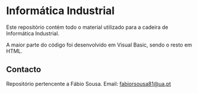 # Informática Industrial

Este repositório contém todo o material utilizado para a cadeira de 
Informática Industrial.

A maior parte do código foi desenvolvido em Visual Basic, sendo o resto
em HTML.

## Contacto
Repositório pertencente a Fábio Sousa.
Email: fabiorsousa81@ua.pt